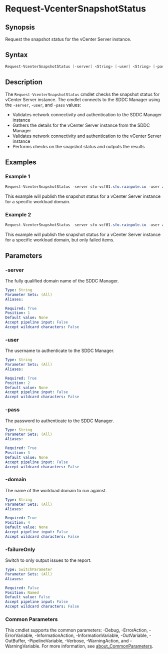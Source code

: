 # Request-VcenterSnapshotStatus

## Synopsis

Request the snapshot status for the vCenter Server instance.

## Syntax

```powershell
Request-VcenterSnapshotStatus [-server] <String> [-user] <String> [-pass] <String> [-domain] <String> [-failureOnly] [<CommonParameters>]
```

## Description

The `Request-VcenterSnapshotStatus` cmdlet checks the snapshot status for vCenter Server instance.
The cmdlet connects to the SDDC Manager using the `-server`, `-user`, and `-pass` values:

- Validates network connectivity and authentication to the SDDC Manager instance
- Gathers the details for the vCenter Server instance from the SDDC Manager
- Validates network connectivity and authentication to the vCenter Server instance
- Performs checks on the snapshot status and outputs the results

## Examples

### Example 1

```powershell
Request-VcenterSnapshotStatus -server sfo-vcf01.sfo.rainpole.io -user admin@local -pass VMw@re1!VMw@re1! -domain sfo-w01
```

This example will publish the snapshot status for a vCenter Server instance for a specific workload domain.

### Example 2

```powershell
Request-VcenterSnapshotStatus -server sfo-vcf01.sfo.rainpole.io -user admin@local -pass VMw@re1!VMw@re1! -domain sfo-w01 -failureOnly
```

This example will publish the snapshot status for a vCenter Server instance for a specific workload domain, but only failed items.

## Parameters

### -server

The fully qualified domain name of the SDDC Manager.

```yaml
Type: String
Parameter Sets: (All)
Aliases:

Required: True
Position: 1
Default value: None
Accept pipeline input: False
Accept wildcard characters: False
```

### -user

The username to authenticate to the SDDC Manager.

```yaml
Type: String
Parameter Sets: (All)
Aliases:

Required: True
Position: 2
Default value: None
Accept pipeline input: False
Accept wildcard characters: False
```

### -pass

The password to authenticate to the SDDC Manager.

```yaml
Type: String
Parameter Sets: (All)
Aliases:

Required: True
Position: 3
Default value: None
Accept pipeline input: False
Accept wildcard characters: False
```

### -domain

The name of the workload domain to run against.

```yaml
Type: String
Parameter Sets: (All)
Aliases:

Required: True
Position: 4
Default value: None
Accept pipeline input: False
Accept wildcard characters: False
```

### -failureOnly

Switch to only output issues to the report.

```yaml
Type: SwitchParameter
Parameter Sets: (All)
Aliases:

Required: False
Position: Named
Default value: False
Accept pipeline input: False
Accept wildcard characters: False
```

### Common Parameters

This cmdlet supports the common parameters: -Debug, -ErrorAction, -ErrorVariable, -InformationAction, -InformationVariable, -OutVariable, -OutBuffer, -PipelineVariable, -Verbose, -WarningAction, and -WarningVariable. For more information, see [about_CommonParameters](http://go.microsoft.com/fwlink/?LinkID=113216).
